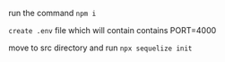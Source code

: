 run the command `npm i`

`create .env` file which will contain contains PORT=4000

move to src directory and run `npx sequelize init`



